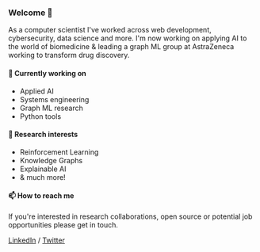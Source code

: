 ### Welcome 👋

As a computer scientist I've worked across web development, cybersecurity, data science and more. I'm now working on applying AI to the world of biomedicine & leading a graph ML group at AstraZeneca working to transform drug discovery.

#### 🔭 Currently working on
* Applied AI
* Systems engineering
* Graph ML research
* Python tools

#### 🤔 Research interests
* Reinforcement Learning
* Knowledge Graphs
* Explainable AI
* & much more! 

#### 📫 How to reach me
If you're interested in research collaborations, open source or potential job opportunities please get in touch.

[LinkedIn](https://www.linkedin.com/in/gavin-e-6b34b8113/) / [Twitter](https://twitter.com/GavinEdwards_AI)

<!--TODO Homepage-->

<!--
**GavEdwards/GavEdwards** is a ✨ _special_ ✨ repository because its `README.md` (this file) appears on your GitHub profile.

Here are some ideas to get you started:

- 🔭 I’m currently working on ...
- 🌱 I’m currently learning ...
- 👯 I’m looking to collaborate on ...
- 🤔 I’m looking for help with ...
- 💬 Ask me about ...
- 📫 How to reach me: ...
- 😄 Pronouns: ...
- ⚡ Fun fact: ...
-->
